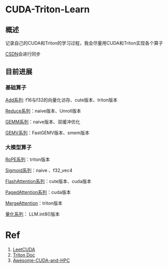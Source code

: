 # CUDA-Triton-Learn

## 概述

记录自己的CUDA和Triton的学习过程，我会尽量用CUDA和Triton实现各个算子

[CSDN](https://blog.csdn.net/qq_71640350/category_12936188.html)会进行同步

## 目前进展

### 基础算子


[Add系列](https://github.com/Chosen-David/CUDA-Triton-Learn/tree/main/Elementwise/Add): f16与f32的向量化访存、cute版本、triton版本

[Reduce系列](https://github.com/Chosen-David/CUDA-Triton-Learn/tree/main/Reduce)：naive版本、Unroll版本

[GEMM系列](https://github.com/Chosen-David/CUDA-Triton-Learn/tree/main/GEMM)：naive版本、双缓冲优化

[GEMV系列](https://github.com/Chosen-David/CUDA-Triton-Learn/tree/main/GEMV)：FastGEMV版本、smem版本

### 大模型算子

[RoPE系列](https://github.com/Chosen-David/CUDA-Triton-Learn/tree/main/RoPE)：triton版本

[Sigmoid系列](https://github.com/Chosen-David/CUDA-Triton-Learn/tree/main/Sigmoid)：naive 、f32_vec4

[FlashAttention系列](https://github.com/Chosen-David/CUDA-Triton-Learn/tree/main/FlashAttention)：cute版本、cuda版本

[PagedAttention系列](https://github.com/Chosen-David/CUDA-Triton-Learn/tree/main/PagedAttention)：cuda版本

[MergeAttention](https://github.com/Chosen-David/CUDA-Triton-Learn/tree/main/MergeAttention)：triton版本

[量化系列](https://github.com/Chosen-David/CUDA-Triton-Learn/tree/main/Quant)： LLM.int8()版本

# Ref
1. [LeetCUDA](https://github.com/xlite-dev/LeetCUDA)
2. [Triton Doc](https://triton-lang.org/main/getting-started/tutorials/)
3. [Awesome-CUDA-and-HPC](https://github.com/coderonion/awesome-cuda-and-hpc)
